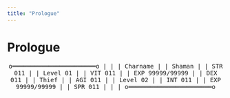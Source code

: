 ```yaml
---
title: "Prologue"
---
```


# Prologue

<center>
<tt>
o═══════════════════════o
|                           |
| Charname                  |
|           Shaman          |
| STR 011                   |
|           Level 01        |
| VIT 011                   |
|           EXP 99999/99999 |
| DEX 011                   |
|           Thief           |
| AGI 011                   |
|           Level 02        |
| INT 011                   |
|           EXP 99999/99999 |
| SPR 011                   |
|                           |
o═══════════════════════o
</tt>
</center>

